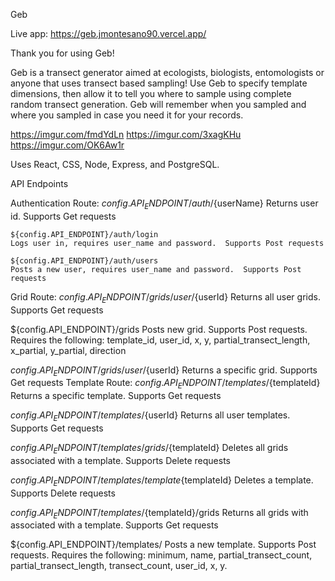 Geb

Live app: https://geb.jmontesano90.vercel.app/

Thank you for using Geb!

Geb is a transect generator aimed at ecologists, biologists, entomologists or anyone that uses transect based sampling! Use Geb to specify template dimensions, then allow it to tell you where to sample using complete random transect generation. Geb will remember when you sampled and where you sampled in case you need it for your records.

https://imgur.com/fmdYdLn
https://imgur.com/3xagKHu
https://imgur.com/OK6Aw1r

Uses React, CSS, Node, Express, and PostgreSQL.

API Endpoints

Authentication Route:
${config.API_ENDPOINT}/auth/${userName}
Returns user id. Supports Get requests

    ${config.API_ENDPOINT}/auth/login
    Logs user in, requires user_name and password.  Supports Post requests

    ${config.API_ENDPOINT}/auth/users
    Posts a new user, requires user_name and password.  Supports Post requests

Grid Route:
${config.API_ENDPOINT}/grids/user/${userId}
Returns all user grids. Supports Get requests

\${config.API_ENDPOINT}/grids
Posts new grid. Supports Post requests. Requires the following: template_id, user_id, x, y, partial_transect_length, x_partial, y_partial, direction

${config.API_ENDPOINT}/grids/user/${userId}
Returns a specific grid. Supports Get requests
Template Route:
${config.API_ENDPOINT}/templates/${templateId}
Returns a specific template. Supports Get requests

${config.API_ENDPOINT}/templates/${userId}
Returns all user templates. Supports Get requests

${config.API_ENDPOINT}/templates/grids/${templateId}
Deletes all grids associated with a template. Supports Delete requests

${config.API_ENDPOINT}/templates/template${templateId}
Deletes a template. Supports Delete requests

${config.API_ENDPOINT}/templates/${templateId}/grids
Returns all grids with associated with a template. Supports Get requests

\${config.API_ENDPOINT}/templates/
Posts a new template. Supports Post requests. Requires the following: minimum, name, partial_transect_count, partial_transect_length, transect_count, user_id, x, y.
